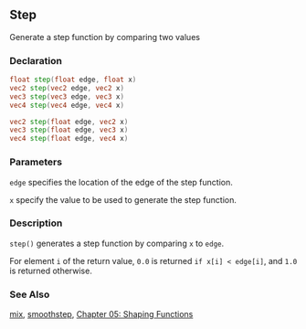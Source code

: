 ## Step
Generate a step function by comparing two values

### Declaration
```glsl
float step(float edge, float x)  
vec2 step(vec2 edge, vec2 x)  
vec3 step(vec3 edge, vec3 x)  
vec4 step(vec4 edge, vec4 x)

vec2 step(float edge, vec2 x)  
vec3 step(float edge, vec3 x)  
vec4 step(float edge, vec4 x)
```

### Parameters
```edge``` specifies the location of the edge of the step function.

```x``` specify the value to be used to generate the step function.

### Description
```step()``` generates a step function by comparing ```x``` to ```edge```.

For element ```i``` of the return value, ```0.0``` is returned ```if x[i] < edge[i]```, and ```1.0``` is returned otherwise.

<div class="simpleFunction" data="y = step(0.5,x); "></div>

<div class="codeAndCanvas" data="../05/step.frag"></div>

### See Also
[mix](/glossary/?search=mix), [smoothstep](/glossary/?search=smoothstep), [Chapter 05: Shaping Functions](/05/)
